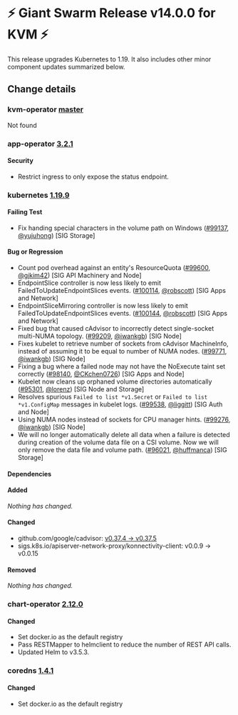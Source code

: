 # :zap: Giant Swarm Release v14.0.0 for KVM :zap:

This release upgrades Kubernetes to 1.19. It also includes other minor component updates summarized below.

## Change details


### kvm-operator [master](https://github.com/giantswarm/kvm-operator/releases/tag/vmaster)

Not found


### app-operator [3.2.1](https://github.com/giantswarm/app-operator/releases/tag/v3.2.1)

#### Security
- Restrict ingress to only expose the status endpoint.



### kubernetes [1.19.9](https://github.com/kubernetes/kubernetes/releases/tag/v1.19.9)

#### Failing Test
- Fix handing special characters in the volume path on Windows ([#99137](https://github.com/kubernetes/kubernetes/pull/99137), [@yujuhong](https://github.com/yujuhong)) [SIG Storage]
#### Bug or Regression
- Count pod overhead against an entity's ResourceQuota ([#99600](https://github.com/kubernetes/kubernetes/pull/99600), [@gjkim42](https://github.com/gjkim42)) [SIG API Machinery and Node]
- EndpointSlice controller is now less likely to emit FailedToUpdateEndpointSlices events. ([#100114](https://github.com/kubernetes/kubernetes/pull/100114), [@robscott](https://github.com/robscott)) [SIG Apps and Network]
- EndpointSliceMirroring controller is now less likely to emit FailedToUpdateEndpointSlices events. ([#100144](https://github.com/kubernetes/kubernetes/pull/100144), [@robscott](https://github.com/robscott)) [SIG Apps and Network]
- Fixed bug that caused cAdvisor to incorrectly detect single-socket multi-NUMA topology. ([#99209](https://github.com/kubernetes/kubernetes/pull/99209), [@iwankgb](https://github.com/iwankgb)) [SIG Node]
- Fixes kubelet to retrieve number of sockets from cAdvisor MachineInfo, instead of assuming it to be equal to number of NUMA nodes. ([#99771](https://github.com/kubernetes/kubernetes/pull/99771), [@iwankgb](https://github.com/iwankgb)) [SIG Node]
- Fixing a bug where a failed node may not have the NoExecute taint set correctly ([#98140](https://github.com/kubernetes/kubernetes/pull/98140), [@CKchen0726](https://github.com/CKchen0726)) [SIG Apps and Node]
- Kubelet now cleans up orphaned volume directories automatically ([#95301](https://github.com/kubernetes/kubernetes/pull/95301), [@lorenz](https://github.com/lorenz)) [SIG Node and Storage]
- Resolves spurious `Failed to list *v1.Secret` or `Failed to list *v1.ConfigMap` messages in kubelet logs. ([#99538](https://github.com/kubernetes/kubernetes/pull/99538), [@liggitt](https://github.com/liggitt)) [SIG Auth and Node]
- Using NUMA nodes instead of sockets for CPU manager hints. ([#99276](https://github.com/kubernetes/kubernetes/pull/99276), [@iwankgb](https://github.com/iwankgb)) [SIG Node]
- We will no longer automatically delete all data when a failure is detected during creation of the volume data file on a CSI volume. Now we will only remove the data file and volume path. ([#96021](https://github.com/kubernetes/kubernetes/pull/96021), [@huffmanca](https://github.com/huffmanca)) [SIG Storage]
#### Dependencies
#### Added
_Nothing has changed._
#### Changed
- github.com/google/cadvisor: [v0.37.4 → v0.37.5](https://github.com/google/cadvisor/compare/v0.37.4...v0.37.5)
- sigs.k8s.io/apiserver-network-proxy/konnectivity-client: v0.0.9 → v0.0.15
#### Removed
_Nothing has changed._



### chart-operator [2.12.0](https://github.com/giantswarm/chart-operator/releases/tag/v2.12.0)

#### Changed
- Set docker.io as the default registry
- Pass RESTMapper to helmclient to reduce the number of REST API calls.
- Updated Helm to v3.5.3.



### coredns [1.4.1](https://github.com/giantswarm/coredns-app/releases/tag/v1.4.1)

#### Changed
- Set docker.io as the default registry



